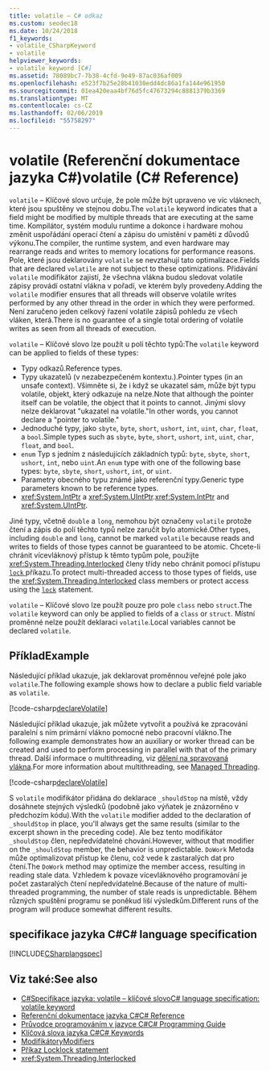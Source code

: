 ```yaml
---
title: volatile – C# odkaz
ms.custom: seodec18
ms.date: 10/24/2018
f1_keywords:
- volatile_CSharpKeyword
- volatile
helpviewer_keywords:
- volatile keyword [C#]
ms.assetid: 78089bc7-7b38-4cfd-9e49-87ac036af009
ms.openlocfilehash: e523f7b25e28b41030edd4dc86a1fa144e961950
ms.sourcegitcommit: 01ea420eaa4bf76d5fc47673294c8881379b3369
ms.translationtype: MT
ms.contentlocale: cs-CZ
ms.lasthandoff: 02/06/2019
ms.locfileid: "55758297"
---
```

# <a name="volatile-c-reference"></a><span data-ttu-id="dd160-102">volatile (Referenční dokumentace jazyka C#)</span><span class="sxs-lookup"><span data-stu-id="dd160-102">volatile (C# Reference)</span></span>

<span data-ttu-id="dd160-103">`volatile` – Klíčové slovo určuje, že pole může být upraveno ve víc vláknech, které jsou spuštěny ve stejnou dobu.</span><span class="sxs-lookup"><span data-stu-id="dd160-103">The `volatile` keyword indicates that a field might be modified by multiple threads that are executing at the same time.</span></span> <span data-ttu-id="dd160-104">Kompilátor, systém modulu runtime a dokonce i hardware mohou změnit uspořádání operací čtení a zápisu do umístění v paměti z důvodů výkonu.</span><span class="sxs-lookup"><span data-stu-id="dd160-104">The compiler, the runtime system, and even hardware may rearrange reads and writes to memory locations for performance reasons.</span></span> <span data-ttu-id="dd160-105">Pole, které jsou deklarovány `volatile` se nevztahují tato optimalizace.</span><span class="sxs-lookup"><span data-stu-id="dd160-105">Fields that are declared `volatile` are not subject to these optimizations.</span></span> <span data-ttu-id="dd160-106">Přidávání `volatile` modifikátor zajistí, že všechna vlákna budou sledovat volatile zápisy provádí ostatní vlákna v pořadí, ve kterém byly provedeny.</span><span class="sxs-lookup"><span data-stu-id="dd160-106">Adding the `volatile` modifier ensures that all threads will observe volatile writes performed by any other thread in the order in which they were performed.</span></span> <span data-ttu-id="dd160-107">Není zaručeno jeden celkový řazení volatile zápisů pohledu ze všech vláken, která.</span><span class="sxs-lookup"><span data-stu-id="dd160-107">There is no guarantee of a single total ordering of volatile writes as seen from all threads of execution.</span></span>

<span data-ttu-id="dd160-108">`volatile` – Klíčové slovo lze použít u polí těchto typů:</span><span class="sxs-lookup"><span data-stu-id="dd160-108">The `volatile` keyword can be applied to fields of these types:</span></span>

- <span data-ttu-id="dd160-109">Typy odkazů.</span><span class="sxs-lookup"><span data-stu-id="dd160-109">Reference types.</span></span>
- <span data-ttu-id="dd160-110">Typy ukazatelů (v nezabezpečeném kontextu.).</span><span class="sxs-lookup"><span data-stu-id="dd160-110">Pointer types (in an unsafe context).</span></span> <span data-ttu-id="dd160-111">Všimněte si, že i když se ukazatel sám, může být typu volatile, objekt, který odkazuje na nelze.</span><span class="sxs-lookup"><span data-stu-id="dd160-111">Note that although the pointer itself can be volatile, the object that it points to cannot.</span></span> <span data-ttu-id="dd160-112">Jinými slovy nelze deklarovat "ukazatel na volatile."</span><span class="sxs-lookup"><span data-stu-id="dd160-112">In other words, you cannot declare a "pointer to volatile."</span></span>
- <span data-ttu-id="dd160-113">Jednoduché typy, jako `sbyte`, `byte`, `short`, `ushort`, `int`, `uint`, `char`, `float`, a `bool`.</span><span class="sxs-lookup"><span data-stu-id="dd160-113">Simple types such as `sbyte`, `byte`, `short`, `ushort`, `int`, `uint`, `char`, `float`, and `bool`.</span></span>
- <span data-ttu-id="dd160-114">`enum` Typ s jedním z následujících základních typů: `byte`, `sbyte`, `short`, `ushort`, `int`, nebo `uint`.</span><span class="sxs-lookup"><span data-stu-id="dd160-114">An `enum` type with one of the following base types: `byte`, `sbyte`, `short`, `ushort`, `int`, or `uint`.</span></span>
- <span data-ttu-id="dd160-115">Parametry obecného typu známé jako referenční typy.</span><span class="sxs-lookup"><span data-stu-id="dd160-115">Generic type parameters known to be reference types.</span></span>
- <span data-ttu-id="dd160-116"><xref:System.IntPtr> a <xref:System.UIntPtr>.</span><span class="sxs-lookup"><span data-stu-id="dd160-116"><xref:System.IntPtr> and <xref:System.UIntPtr>.</span></span>

<span data-ttu-id="dd160-117">Jiné typy, včetně `double` a `long`, nemohou být označeny `volatile` protože čtení a zápis do polí těchto typů nelze zaručit bylo atomické.</span><span class="sxs-lookup"><span data-stu-id="dd160-117">Other types, including `double` and `long`, cannot be marked `volatile` because reads and writes to fields of those types cannot be guaranteed to be atomic.</span></span> <span data-ttu-id="dd160-118">Chcete-li chránit vícevláknový přístup k těmto typům pole, použijte <xref:System.Threading.Interlocked> členy třídy nebo chránit pomocí přístupu [ `lock` ](lock-statement.md) příkazu.</span><span class="sxs-lookup"><span data-stu-id="dd160-118">To protect multi-threaded access to those types of fields, use the <xref:System.Threading.Interlocked> class members or protect access using the [`lock`](lock-statement.md) statement.</span></span>

<span data-ttu-id="dd160-119">`volatile` – Klíčové slovo lze použít pouze pro pole `class` nebo `struct`.</span><span class="sxs-lookup"><span data-stu-id="dd160-119">The `volatile` keyword can only be applied to fields of a `class` or `struct`.</span></span> <span data-ttu-id="dd160-120">Místní proměnné nelze použít deklaraci `volatile`.</span><span class="sxs-lookup"><span data-stu-id="dd160-120">Local variables cannot be declared `volatile`.</span></span>

## <a name="example"></a><span data-ttu-id="dd160-121">Příklad</span><span class="sxs-lookup"><span data-stu-id="dd160-121">Example</span></span>

<span data-ttu-id="dd160-122">Následující příklad ukazuje, jak deklarovat proměnnou veřejné pole jako `volatile`.</span><span class="sxs-lookup"><span data-stu-id="dd160-122">The following example shows how to declare a public field variable as `volatile`.</span></span>

[!code-csharp[declareVolatile](~/samples/snippets/csharp/language-reference/keywords/volatile/Program.cs#Declaration)]

<span data-ttu-id="dd160-123">Následující příklad ukazuje, jak můžete vytvořit a používá ke zpracování paralelní s ním primární vlákno pomocné nebo pracovní vlákno.</span><span class="sxs-lookup"><span data-stu-id="dd160-123">The following example demonstrates how an auxiliary or worker thread can be created and used to perform processing in parallel with that of the primary thread.</span></span> <span data-ttu-id="dd160-124">Další informace o multithreading, viz [dělení na spravovaná vlákna](../../../standard/threading/index.md).</span><span class="sxs-lookup"><span data-stu-id="dd160-124">For more information about multithreading, see [Managed Threading](../../../standard/threading/index.md).</span></span>

[!code-csharp[declareVolatile](~/samples/snippets/csharp/language-reference/keywords/volatile/Program.cs#Volatile)]

<span data-ttu-id="dd160-125">S `volatile` modifikátor přidána do deklarace `_shouldStop` na místě, vždy dosáhnete stejných výsledků (podobně jako výňatek je znázorněno v předchozím kódu).</span><span class="sxs-lookup"><span data-stu-id="dd160-125">With the `volatile` modifier added to the declaration of `_shouldStop` in place, you'll always get the same results (similar to the excerpt shown in the preceding code).</span></span> <span data-ttu-id="dd160-126">Ale bez tento modifikátor `_shouldStop` člen, nepředvídatelné chování.</span><span class="sxs-lookup"><span data-stu-id="dd160-126">However, without that modifier on the `_shouldStop` member, the behavior is unpredictable.</span></span> <span data-ttu-id="dd160-127">`DoWork` Metoda může optimalizovat přístup ke členu, což vede k zastaralých dat pro čtení.</span><span class="sxs-lookup"><span data-stu-id="dd160-127">The `DoWork` method may optimize the member access, resulting in reading stale data.</span></span> <span data-ttu-id="dd160-128">Vzhledem k povaze vícevláknového programování je počet zastaralých čtení nepředvídatelné.</span><span class="sxs-lookup"><span data-stu-id="dd160-128">Because of the nature of multi-threaded programming, the number of stale reads is unpredictable.</span></span> <span data-ttu-id="dd160-129">Během různých spuštění programu se poněkud liší výsledkům.</span><span class="sxs-lookup"><span data-stu-id="dd160-129">Different runs of the program will produce somewhat different results.</span></span>

## <a name="c-language-specification"></a><span data-ttu-id="dd160-130">specifikace jazyka C#</span><span class="sxs-lookup"><span data-stu-id="dd160-130">C# language specification</span></span>

[!INCLUDE[CSharplangspec](~/includes/csharplangspec-md.md)]

## <a name="see-also"></a><span data-ttu-id="dd160-131">Viz také:</span><span class="sxs-lookup"><span data-stu-id="dd160-131">See also</span></span>

- [<span data-ttu-id="dd160-132">C#Specifikace jazyka: volatile – klíčové slovo</span><span class="sxs-lookup"><span data-stu-id="dd160-132">C# language specification: volatile keyword</span></span>](../../../../_csharplang/spec/classes.md#volatile-fields)
- [<span data-ttu-id="dd160-133">Referenční dokumentace jazyka C#</span><span class="sxs-lookup"><span data-stu-id="dd160-133">C# Reference</span></span>](../index.md)
- [<span data-ttu-id="dd160-134">Průvodce programováním v jazyce C#</span><span class="sxs-lookup"><span data-stu-id="dd160-134">C# Programming Guide</span></span>](../../programming-guide/index.md)
- [<span data-ttu-id="dd160-135">Klíčová slova jazyka C#</span><span class="sxs-lookup"><span data-stu-id="dd160-135">C# Keywords</span></span>](index.md)
- [<span data-ttu-id="dd160-136">Modifikátory</span><span class="sxs-lookup"><span data-stu-id="dd160-136">Modifiers</span></span>](modifiers.md)
- [<span data-ttu-id="dd160-137">Příkaz Lock</span><span class="sxs-lookup"><span data-stu-id="dd160-137">lock statement</span></span>](lock-statement.md)
- <xref:System.Threading.Interlocked>